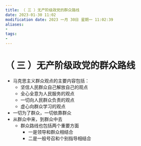 ```yaml
---
title: （ 三 ）无产阶级政党的群众路线
date: 2023-01-30 11:02
modification date: 2023 一月 30日 星期一 11:02:39
aliases: 
- 
tags: 
- 
---
```


# （ 三 ）无产阶级政党的群众路线

- 马克思主义群众观点的主要内容包括：
	- 坚信人民群众自己解放自己的观点
	- 全心全意为人民服务的观点
	- 一切向人民群众负责的观点
	- 虚心向群众学习的观点
- 一切为了群众，一切依靠群众
- 从群众中来，到群众中去
	- 群众路线也包括两个重要方面
		- 一是领导和群众相结合
		- 二是一般号召和个别指导相结合